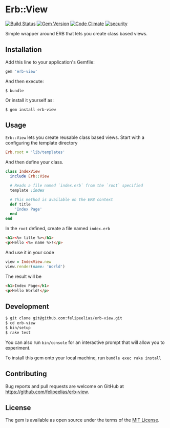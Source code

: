 # Erb::View

[![Build Status](https://travis-ci.org/felipeelias/erb-view.svg?branch=master)](https://travis-ci.org/felipeelias/erb-view)
[![Gem Version](https://badge.fury.io/rb/erb-view.svg)](https://badge.fury.io/rb/erb-view)
[![Code Climate](https://codeclimate.com/github/felipeelias/erb-view/badges/gpa.svg)](https://codeclimate.com/github/felipeelias/erb-view)
[![security](https://hakiri.io/github/felipeelias/erb-view/master.svg)](https://hakiri.io/github/felipeelias/erb-view/master)

Simple wrapper around ERB that lets you create class based views.

## Installation

Add this line to your application's Gemfile:

```ruby
gem 'erb-view'
```

And then execute:

```
$ bundle
```

Or install it yourself as:

```
$ gem install erb-view
```

## Usage

`Erb::View` lets you create reusable class based views. Start with a configuring the template directory

```ruby
Erb.root = 'lib/templates'
```

And then define your class.

```ruby
class IndexView
  include Erb::View

  # Reads a file named `index.erb` from the `root` specified
  template :index

  # This method is available on the ERB context
  def title
    'Index Page'
  end
end
```

In the `root` defined, create a file named `index.erb`

```html
<h1><%= title %></h1>
<p>Hello <%= name %>!</p>
```

And use it in your code

```ruby
view = IndexView.new
view.render(name: 'World')
```

The result will be

```html
<h1>Index Page</h1>
<p>Hello World!</p>
```

## Development

```sh
$ git clone git@github.com:felipeelias/erb-view.git
$ cd erb-view
$ bin/setup
$ rake test
```

You can also run `bin/console` for an interactive prompt that will allow you to experiment.

To install this gem onto your local machine, run `bundle exec rake install`

## Contributing

Bug reports and pull requests are welcome on GitHub at https://github.com/felipeelias/erb-view.

## License

The gem is available as open source under the terms of the [MIT License](http://opensource.org/licenses/MIT).
